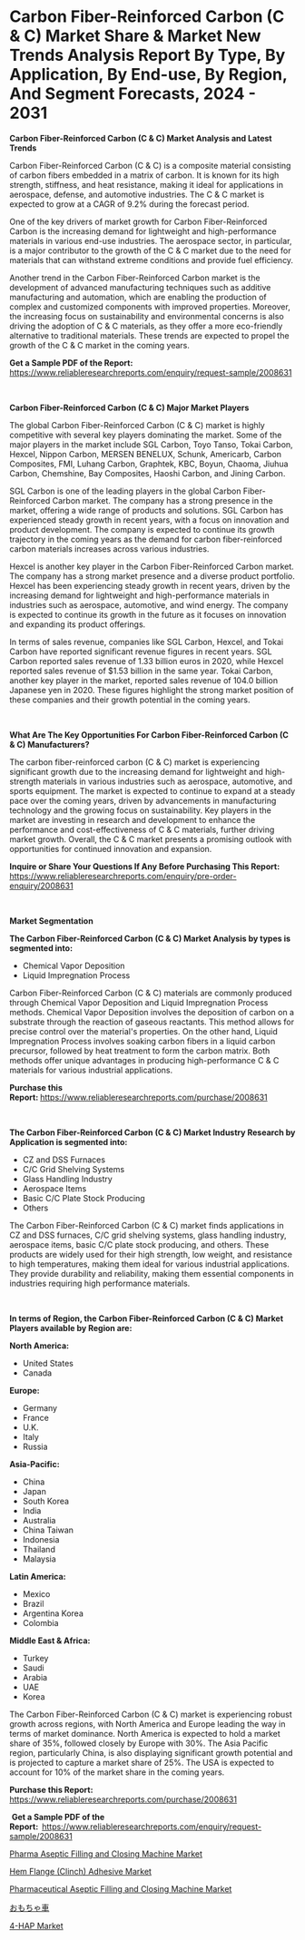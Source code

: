 <p><h1>Carbon Fiber-Reinforced Carbon (C & C) Market Share & Market New Trends Analysis Report By Type, By Application, By End-use, By Region, And Segment Forecasts, 2024 - 2031</h1></p><p><strong>Carbon Fiber-Reinforced Carbon (C & C) Market Analysis and Latest Trends</strong></p>
<p><p>Carbon Fiber-Reinforced Carbon (C & C) is a composite material consisting of carbon fibers embedded in a matrix of carbon. It is known for its high strength, stiffness, and heat resistance, making it ideal for applications in aerospace, defense, and automotive industries. The C & C market is expected to grow at a CAGR of 9.2% during the forecast period.</p><p>One of the key drivers of market growth for Carbon Fiber-Reinforced Carbon is the increasing demand for lightweight and high-performance materials in various end-use industries. The aerospace sector, in particular, is a major contributor to the growth of the C & C market due to the need for materials that can withstand extreme conditions and provide fuel efficiency.</p><p>Another trend in the Carbon Fiber-Reinforced Carbon market is the development of advanced manufacturing techniques such as additive manufacturing and automation, which are enabling the production of complex and customized components with improved properties. Moreover, the increasing focus on sustainability and environmental concerns is also driving the adoption of C & C materials, as they offer a more eco-friendly alternative to traditional materials. These trends are expected to propel the growth of the C & C market in the coming years.</p></p>
<p><strong>Get a Sample PDF of the Report:&nbsp;</strong> <a href="https://www.reliableresearchreports.com/enquiry/request-sample/2008631">https://www.reliableresearchreports.com/enquiry/request-sample/2008631</a></p>
<p>&nbsp;</p>
<p><strong>Carbon Fiber-Reinforced Carbon (C & C) Major Market Players</strong></p>
<p><p>The global Carbon Fiber-Reinforced Carbon (C & C) market is highly competitive with several key players dominating the market. Some of the major players in the market include SGL Carbon, Toyo Tanso, Tokai Carbon, Hexcel, Nippon Carbon, MERSEN BENELUX, Schunk, Americarb, Carbon Composites, FMI, Luhang Carbon, Graphtek, KBC, Boyun, Chaoma, Jiuhua Carbon, Chemshine, Bay Composites, Haoshi Carbon, and Jining Carbon.</p><p>SGL Carbon is one of the leading players in the global Carbon Fiber-Reinforced Carbon market. The company has a strong presence in the market, offering a wide range of products and solutions. SGL Carbon has experienced steady growth in recent years, with a focus on innovation and product development. The company is expected to continue its growth trajectory in the coming years as the demand for carbon fiber-reinforced carbon materials increases across various industries.</p><p>Hexcel is another key player in the Carbon Fiber-Reinforced Carbon market. The company has a strong market presence and a diverse product portfolio. Hexcel has been experiencing steady growth in recent years, driven by the increasing demand for lightweight and high-performance materials in industries such as aerospace, automotive, and wind energy. The company is expected to continue its growth in the future as it focuses on innovation and expanding its product offerings.</p><p>In terms of sales revenue, companies like SGL Carbon, Hexcel, and Tokai Carbon have reported significant revenue figures in recent years. SGL Carbon reported sales revenue of 1.33 billion euros in 2020, while Hexcel reported sales revenue of $1.53 billion in the same year. Tokai Carbon, another key player in the market, reported sales revenue of 104.0 billion Japanese yen in 2020. These figures highlight the strong market position of these companies and their growth potential in the coming years.</p></p>
<p>&nbsp;</p>
<p><strong>What Are The Key Opportunities For Carbon Fiber-Reinforced Carbon (C & C) Manufacturers?</strong></p>
<p><p>The carbon fiber-reinforced carbon (C & C) market is experiencing significant growth due to the increasing demand for lightweight and high-strength materials in various industries such as aerospace, automotive, and sports equipment. The market is expected to continue to expand at a steady pace over the coming years, driven by advancements in manufacturing technology and the growing focus on sustainability. Key players in the market are investing in research and development to enhance the performance and cost-effectiveness of C & C materials, further driving market growth. Overall, the C & C market presents a promising outlook with opportunities for continued innovation and expansion.</p></p>
<p><strong>Inquire or Share Your Questions If Any Before Purchasing This Report:</strong> <a href="https://www.reliableresearchreports.com/enquiry/pre-order-enquiry/2008631">https://www.reliableresearchreports.com/enquiry/pre-order-enquiry/2008631</a></p>
<p>&nbsp;</p>
<p><strong>Market Segmentation</strong></p>
<p><strong>The Carbon Fiber-Reinforced Carbon (C & C) Market Analysis by types is segmented into:</strong></p>
<p><ul><li>Chemical Vapor Deposition</li><li>Liquid Impregnation Process</li></ul></p>
<p><p>Carbon Fiber-Reinforced Carbon (C & C) materials are commonly produced through Chemical Vapor Deposition and Liquid Impregnation Process methods. Chemical Vapor Deposition involves the deposition of carbon on a substrate through the reaction of gaseous reactants. This method allows for precise control over the material's properties. On the other hand, Liquid Impregnation Process involves soaking carbon fibers in a liquid carbon precursor, followed by heat treatment to form the carbon matrix. Both methods offer unique advantages in producing high-performance C & C materials for various industrial applications.</p></p>
<p><strong>Purchase this Report:&nbsp;</strong><a href="https://www.reliableresearchreports.com/purchase/2008631">https://www.reliableresearchreports.com/purchase/2008631</a></p>
<p>&nbsp;</p>
<p><strong>The Carbon Fiber-Reinforced Carbon (C & C) Market Industry Research by Application is segmented into:</strong></p>
<p><ul><li>CZ and DSS Furnaces</li><li>C/C Grid Shelving Systems</li><li>Glass Handling Industry</li><li>Aerospace Items</li><li>Basic C/C Plate Stock Producing</li><li>Others</li></ul></p>
<p><p>The Carbon Fiber-Reinforced Carbon (C & C) market finds applications in CZ and DSS furnaces, C/C grid shelving systems, glass handling industry, aerospace items, basic C/C plate stock producing, and others. These products are widely used for their high strength, low weight, and resistance to high temperatures, making them ideal for various industrial applications. They provide durability and reliability, making them essential components in industries requiring high performance materials.</p></p>
<p>&nbsp;</p>
<p><strong>In terms of Region, the Carbon Fiber-Reinforced Carbon (C & C) Market Players available by Region are:</strong></p>
<p>
    <p> <strong> North America: </strong>
        <ul>
            <li>United States</li>
            <li>Canada</li>
        </ul>
        </p> 
    <p> <strong> Europe: </strong>
        <ul>
            <li>Germany</li>
            <li>France</li>
            <li>U.K.</li>
            <li>Italy</li>
            <li>Russia</li>
        </ul>
        </p> 
    <p> <strong> Asia-Pacific: </strong>
        <ul>
            <li>China</li>
            <li>Japan</li>
            <li>South Korea</li>
            <li>India</li>
            <li>Australia</li>
            <li>China Taiwan</li>
            <li>Indonesia</li>
            <li>Thailand</li>
            <li>Malaysia</li>
        </ul>
        </p> 
    <p> <strong> Latin America: </strong>
        <ul>
            <li>Mexico</li>
            <li>Brazil</li>
            <li>Argentina Korea</li>
            <li>Colombia</li>
        </ul>
        </p> 
    <p> <strong> Middle East & Africa: </strong>
        <ul>
            <li>Turkey</li>
            <li>Saudi</li>
            <li>Arabia</li>
            <li>UAE</li>
            <li>Korea</li>
        </ul>
    </p>
    </p>
<p><p>The Carbon Fiber-Reinforced Carbon (C & C) market is experiencing robust growth across regions, with North America and Europe leading the way in terms of market dominance. North America is expected to hold a market share of 35%, followed closely by Europe with 30%. The Asia Pacific region, particularly China, is also displaying significant growth potential and is projected to capture a market share of 25%. The USA is expected to account for 10% of the market share in the coming years.</p></p>
<p><strong>Purchase this Report: </strong><a href="https://www.reliableresearchreports.com/purchase/2008631">https://www.reliableresearchreports.com/purchase/2008631</a></p>
<p>&nbsp;<strong>Get a Sample PDF of the Report:&nbsp;&nbsp;</strong><a href="https://www.reliableresearchreports.com/enquiry/request-sample/2008631">https://www.reliableresearchreports.com/enquiry/request-sample/2008631</a></p>
<p><strong></strong></p>
<p><p><a href="https://issuu.com/reportprime-2/docs/pharma-aseptic-filling-and-closing-machine-market-">Pharma Aseptic Filling and Closing Machine Market</a></p><p><a href="https://github.com/jerrycopelandthomaswsqd8q/Market-Research-Report-List-1/blob/main/hem-flange-clinch-adhesive-market.md">Hem Flange (Clinch) Adhesive Market</a></p><p><a href="https://issuu.com/reportprime-2/docs/pharmaceutical-aseptic-filling-and-closing-machine">Pharmaceutical Aseptic Filling and Closing Machine Market</a></p><p><a href="https://github.com/jkjreqjscoxx7/Market-Research-Report-List-1/blob/main/45387372469.md">おもちゃ車</a></p><p><a href="https://github.com/brenzgnarento/Market-Research-Report-List-1/blob/main/4-hap-market.md">4-HAP Market</a></p></p>